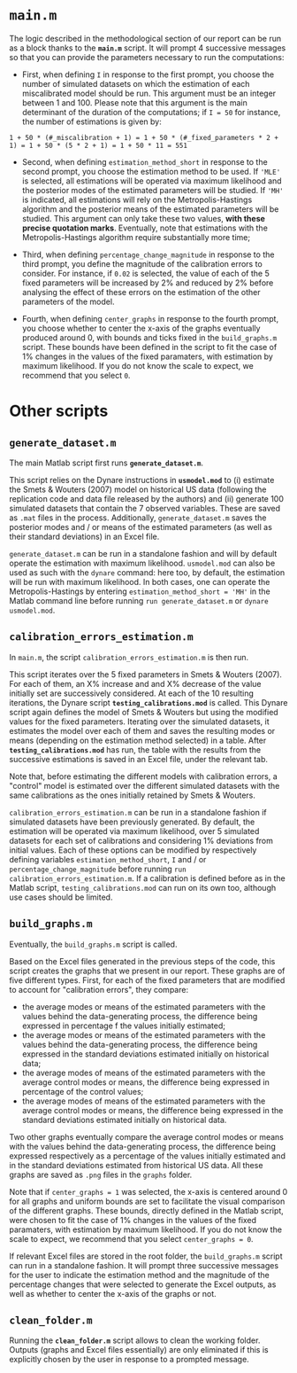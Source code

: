 # `main.m`

The logic described in the methodological section of our report can be run as a block thanks to the **`main.m`** script. It will prompt 4 successive messages so that you can provide the parameters necessary to run the computations:

- First, when defining `I` in response to the first prompt, you choose the number of simulated datasets on which the estimation of each miscalibrated model should be run. This argument must be an integer between 1 and 100. Please note that this argument is the main determinant of the duration of the computations; if `I = 50` for instance, the number of estimations is given by:

```
1 + 50 * (#_miscalibration + 1) = 1 + 50 * (#_fixed_parameters * 2 + 1) = 1 + 50 * (5 * 2 + 1) = 1 + 50 * 11 = 551
```

- Second, when defining `estimation_method_short` in response to the second prompt, you choose the estimation method to be used. If `'MLE'` is selected, all estimations will be operated via maximum likelihood and the posterior modes of the estimated parameters will be studied. If `'MH'` is indicated, all estimations will rely on the Metropolis-Hastings algorithm and the posterior means of the estimated parameters will be studied. This argument can only take these two values, **with these precise quotation marks**. Eventually, note that estimations with the Metropolis-Hastings algorithm require substantially more time;

- Third, when defining `percentage_change_magnitude` in response to the third prompt, you define the magnitude of the calibration errors to consider. For instance, if `0.02` is selected, the value of each of the 5 fixed parameters will be increased by 2% and reduced by 2% before analysing the effect of these errors on the estimation of the other parameters of the model.

- Fourth, when defining `center_graphs` in response to the fourth prompt, you choose whether to center the x-axis of the graphs eventually produced around 0, with bounds and ticks fixed in the `build_graphs.m` script. These bounds have been defined in the script to fit the case of 1% changes in the values of the fixed paramaters, with estimation by maximum likelihood. If you do not know the scale to expect, we recommend that you select `0`.

# Other scripts

## `generate_dataset.m`

The main Matlab script first runs **`generate_dataset.m`**.

This script relies on the Dynare instructions in **`usmodel.mod`** to (i) estimate the Smets & Wouters (2007) model on historical US data (following the replication code and data file released by the authors) and (ii) generate 100 simulated datasets that contain the 7 observed variables. These are saved as `.mat` files in the process. Additionally, `generate_dataset.m` saves the posterior modes and / or means of the estimated parameters (as well as their standard deviations) in an Excel file.

`generate_dataset.m` can be run in a standalone fashion and will by default operate the estimation with maximum likelihood. `usmodel.mod` can also be used as such with the `dynare` command: here too, by default, the estimation will be run with maximum likelihood. In both cases, one can operate the Metropolis-Hastings by entering `estimation_method_short = 'MH'` in the Matlab command line before running `run generate_dataset.m` or `dynare usmodel.mod`.

## `calibration_errors_estimation.m`

In `main.m`, the script `calibration_errors_estimation.m` is then run.

This script iterates over the 5 fixed parameters in Smets & Wouters (2007). For each of them, an X% increase and and X% decrease of the value initially set are successively considered. At each of the 10 resulting iterations, the Dynare script **`testing_calibrations.mod`** is called. This Dynare script again defines the model of Smets & Wouters but using the modified values for the fixed parameters. Iterating over the simulated datasets, it estimates the model over each of them and saves the resulting modes or means (depending on the estimation method selected) in a table. After **`testing_calibrations.mod`** has run, the table with the results from the successive estimations is saved in an Excel file, under the relevant tab.

Note that, before estimating the different models with calibration errors, a "control" model is estimated over the different simulated datasets with the same calibrations as the ones initially retained by Smets & Wouters.

`calibration_errors_estimation.m` can be run in a standalone fashion if simulated datasets have been previously generated. By default, the estimation will be operated via maximum likelihood, over 5 simulated datasets for each set of calibrations and considering 1% deviations from initial values. Each of these options can be modified by respectively defining variables `estimation_method_short`, `I` and / or `percentage_change_magnitude` before running `run calibration_errors_estimation.m`. If a calibration is defined before as in the Matlab script, `testing_calibrations.mod` can run on its own too, although use cases should be limited.

## `build_graphs.m`

Eventually, the `build_graphs.m` script is called.

Based on the Excel files generated in the previous steps of the code, this script creates the graphs that we present in our report. These graphs are of five different types. First, for each of the fixed parameters that are modified to account for "calibration errors", they compare:

- the average modes or means of the estimated parameters with the values behind the data-generating process, the difference being expressed in percentage f the values initially estimated;
- the average modes or means of the estimated parameters with the values behind the data-generating process, the difference being expressed in the standard deviations estimated initially on historical data;
- the average modes of means of the estimated parameters with the average control modes or means, the difference being expressed in percentage of the control values;
- the average modes of means of the estimated parameters with the average control modes or means, the difference being expressed in the standard deviations estimated initially on historical data.

Two other graphs eventually compare the average control modes or means with the values behind the data-generating process, the difference being expressed respectively as a percentage of the values initially estimated and in the standard deviations estimated from historical US data. All these graphs are saved as `.png` files in the `graphs` folder.

Note that if `center_graphs = 1` was selected, the x-axis is centered around 0 for all graphs and uniform bounds are set to facilitate the visual comparison of the different graphs. These bounds, directly defined in the Matlab script, were chosen to fit the case of 1% changes in the values of the fixed paramaters, with estimation by maximum likelihood. If you do not know the scale to expect, we recommend that you select `center_graphs = 0`.

If relevant Excel files are stored in the root folder, the `build_graphs.m` script can run in a standalone fashion. It will prompt three successive messages for the user to indicate the estimation method and the magnitude of the percentage changes that were selected to generate the Excel outputs, as well as whether to center the x-axis of the graphs or not.

## `clean_folder.m`

Running the **`clean_folder.m`** script allows to clean the working folder. Outputs (graphs and Excel files essentially) are only eliminated if this is explicitly chosen by the user in response to a prompted message.
